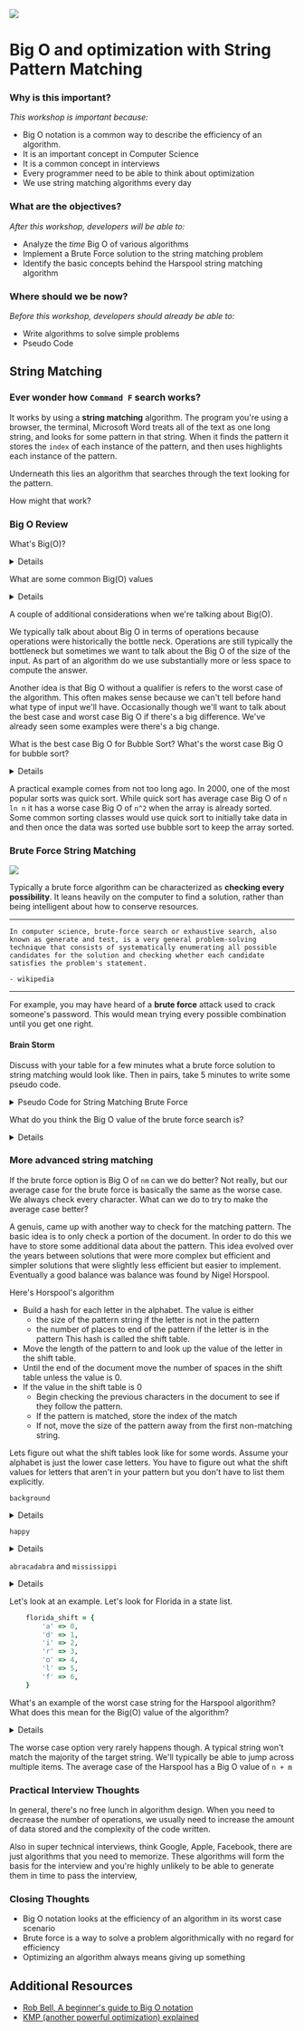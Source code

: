 <!--
Creator: JP Barela
Market: Den
-->

![](https://ga-dash.s3.amazonaws.com/production/assets/logo-9f88ae6c9c3871690e33280fcf557f33.png)

# Big O and optimization with String Pattern Matching 

### Why is this important?
*This workshop is important because:*

- Big O notation is a common way to describe the efficiency of an algorithm.
- It is an important concept in Computer Science
- It is a common concept in interviews
- Every programmer need to be able to think about optimization
- We use string matching algorithms every day

### What are the objectives?
*After this workshop, developers will be able to:*

- Analyze the *time* Big O of various algorithms
- Implement a Brute Force solution to the string matching problem
- Identify the basic concepts behind the Harspool string matching algorithm

### Where should we be now?
*Before this workshop, developers should already be able to:*

- Write algorithms to solve simple problems
- Pseudo Code

## String Matching

### Ever wonder how `Command F` search works?

It works by using a **string matching** algorithm. The program you're using a browser, the terminal, Microsoft Word
treats all of the text as one long string, and looks for some pattern in that string. When it finds the pattern it stores the 
`index` of each instance of the pattern, and then uses highlights each instance of the pattern.

Underneath this lies an algorithm that searches through the text looking for the pattern.

How might that work?


### Big O Review

What's Big(O)? 

<details>
Big O is way to judge the efficiency of algorithms. By looking at what happens when the input is very large and focusing on 
the magnitude of the operations we can compare different algorithms.
</details>

What are some common Big(O) values
<details>
- Constant
- ``ln n``
- ``n``
- ``n ln n``
- ``n^2``
</details>

A couple of additional considerations when we're talking about Big(O). 

We typically talk about about Big O in terms of operations because operations were historically the bottle neck. Operations 
are still typically the bottleneck but sometimes we want to talk about the Big O of the size of the input. As part of an 
algorithm do we use substantially more or less space to compute the answer.

Another idea is that Big O without a qualifier is refers to the worst case of the algorithm. This often makes sense because 
we can't tell before hand what type of input we'll have. Occasionally though we'll want to talk about the best case and worst 
case Big O if there's a big difference. We've already seen some examples were there's a big change.

What is the best case Big O for Bubble Sort? What's the worst case Big O for bubble sort?
<details>
- Best case: ``n``
- Worst case: ``n^2``
</details>

A practical example comes from not too long ago. In 2000, one of the most popular sorts was quick sort. While quick sort has 
average case Big O of ``n ln n`` it has a worse case Big O of ``n^2`` when the array is already sorted. Some common sorting 
classes would use quick sort to initially take data in and then once the data was sorted use bubble sort to keep the array 
sorted.

### Brute Force String Matching

![](http://i.giphy.com/12m69NIxA9Bxm0.gif)

Typically a brute force algorithm can be characterized as **checking every possibility**. It leans heavily on the
computer to find a solution, rather than being intelligent about how to conserve resources.


***
`In computer science, brute-force search or exhaustive search, also known as generate and test, is a very general problem-solving technique that consists of systematically enumerating all possible candidates for the solution and checking whether each candidate satisfies the problem's statement.`

`- wikipedia`
***

For example, you may have heard of a **brute force** attack used to crack someone's password. This
would mean trying every possible combination until you get one right.

#### Brain Storm

Discuss with your table for a few minutes what a brute force solution to string matching would look like.
Then in pairs, take 5 minutes to write some pseudo code.

<details>
	<summary>Pseudo Code for String Matching Brute Force</summary>
	- Start at the beginning of the test string
	- Check until you find the start of the test string
	- Check the next set of characters match the test string
		- if yes capture starting index
		- if no start looking for the first string
</details>

What do you think the Big O value of the brute force search is?
<details>
	We review each character so that is a loop of size *n* and we potentially do *m* operations so the overall Big O value is ``nm``.
</details>

### More advanced string matching 

If the brute force option is Big O of ``nm`` can we do better? Not really, but our average case for the brute force is 
basically the same as the worse case. We always check every character.  What can we do to try to make the average case better?

A genuis, 
came up with another way to check for the matching pattern. The basic idea is to only check a portion of the document. In 
order to do this we have to store some additional data about the pattern. This idea evolved over the years between solutions
that were more complex but efficient and simpler solutions that were slightly less efficient but easier to implement. 
Eventually a good balance was balance was found by Nigel Horspool. 

Here's Horspool's algorithm
- Build a hash for each letter in the alphabet. The value is either 
	- the size of the pattern string if the letter is not in the pattern
	- the number of places to end of the pattern if the letter is in the pattern
This hash is called the shift table.
- Move the length of the pattern to and look up the value of the letter in the shift table.
- Until the end of the document move the number of spaces in the shift table unless the value is 0.
- If the value in the shift table is 0
	- Begin checking the previous characters in the document to see if they follow the pattern.
	- If the pattern is matched, store the index of the match
	- If not, move the size of the pattern away from the first non-matching string.

Lets figure out what the shift tables look like for some words. Assume your alphabet is just the lower case letters. You have 
to figure out what the shift values for letters that aren't in your pattern but you don't have to list them explicitly.

``background``
<details>
```ruby
	shift = {
		'd' => 0,
		'n' => 1,
		'u' => 2,
		'o' => 3,
		'r' => 4, 
		'g' => 5,
		'k' => 6,
		'c' => 7,
		'a' => 8,
		'b' => 9
	}
```
everything else would be shift of 10.
</details>

``happy``
<details>
```ruby
	shift = {
		'y' => 0
		'p' => 1,
		'a' => 3,
		'h' => 4,
	}
```
everything else would be shift of 5.
</details>

``abracadabra`` and ``mississippi``
<details>
```ruby
	abra_shift = {
		'a' => 0,
		'r' => 1
		'b' => 2,
		'd' => 4,
		'c' => 6,
	}
```
everything else would be shift of 10.


```ruby 
	miss_shift = {
		'i' => 0,
		'p' => 1,
		's' => 4,
		'm' => 10
	}
```
everything else would be shift of 11.
</details>

Let's look at an example. Let's look for Florida in a state list.
```ruby
	florida_shift = {
		'a' => 0,
		'd' => 1,
		'i' => 2,
		'r' => 3,
		'o' => 4,
		'l' => 5,
		'f' => 6,
	}
```

What's an example of the worst case string for the Harspool algorithm? What does this mean for the Big(O) value of the algorithm?
<details>
	A string where the pattern almost repeats except for the first letter.

	The Big O of Harspool is `nm`
</details>

The worse case option very rarely happens though. A typical string won't match the majority of the target string. We'll typically be able to jump across multiple items. The average case of the Harspool has a Big O value of ``n + m`` 

### Practical Interview Thoughts
In general, there's no free lunch in algorithm design. When you need to decrease the number of operations, we usually need to 
increase the amount of data stored and the complexity of the code written.

Also in super technical interviews, think Google, Apple, Facebook, there are just algorithms that you need to memorize. 
These algorithms will form the basis for the interview and you're highly unlikely to be able to generate them in time to pass
the interview,

### Closing Thoughts
- Big O notation looks at the efficiency of an algorithm in its worst case scenario
- Brute force is a way to solve a problem algorithmically with no regard for efficiency
- Optimizing an algorithm always means giving up something 

## Additional Resources
- [Rob Bell, A beginner's guide to Big O notation](https://rob-bell.net/2009/06/a-beginners-guide-to-big-o-notation/)
- [KMP (another powerful optimization) explained](https://www.youtube.com/watch?v=2ogqPWJSftE)
